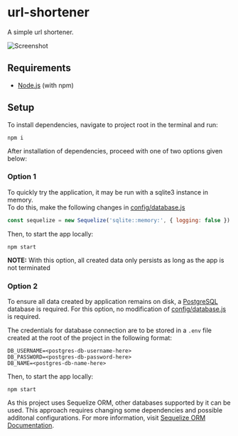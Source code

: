 # url-shortener

A simple url shortener.

![Screenshot](https://i.imgur.com/J5M9J8L.png)

## Requirements

-   [Node.js](https://nodejs.org/en/download/ 'Download Node.js') (with npm)

## Setup

To install dependencies, navigate to project root in the terminal and run:

```
npm i
```

After installation of dependencies, proceed with one of two options given below:

### Option 1

To quickly try the application, it may be run with a sqlite3 instance in memory. \
To do this, make the following changes in [config/database.js](config/database.js)

```javascript
const sequelize = new Sequelize('sqlite::memory:', { logging: false })
```

Then, to start the app locally:

```
npm start
```

**NOTE:** With this option, all created data only persists as long as the app is not terminated

### Option 2

To ensure all data created by application remains on disk, a [PostgreSQL](https://www.postgresql.org/) database is required. For this option, no modification of [config/database.js](config/database.js) is required.

The credentials for database connection are to be stored in a `.env` file created at the root of the project in the following format:

```
DB_USERNAME=<postgres-db-username-here>
DB_PASSWORD=<postgres-db-password-here>
DB_NAME=<postgres-db-name-here>
```

Then, to start the app locally:

```
npm start
```

As this project uses Sequelize ORM, other databases supported by it can be used. This approach requires changing some dependencies and possible additonal configurations. For more information, visit [Sequelize ORM Documentation](https://sequelize.org/docs/v6/getting-started/).

